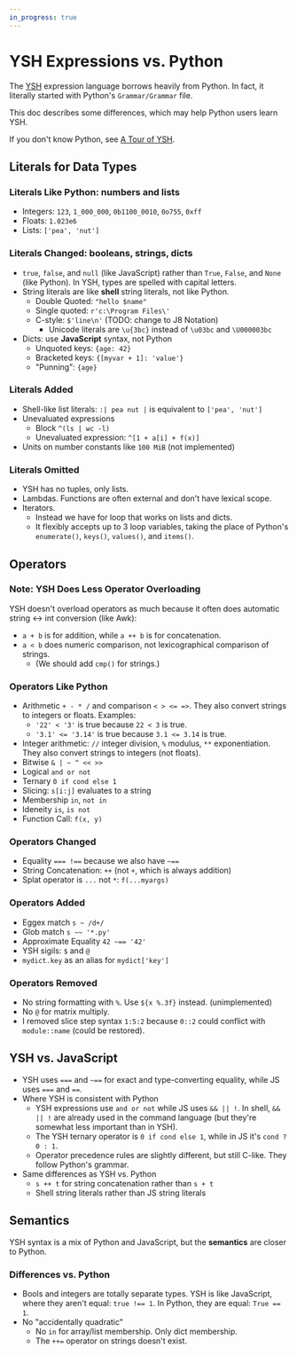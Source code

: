 ```yaml
---
in_progress: true
---
```


YSH Expressions vs. Python
==========================

The [YSH]($xref) expression language borrows heavily from Python.  In fact, it
literally started with Python's `Grammar/Grammar` file.

This doc describes some differences, which may help Python users learn YSH.

If you don't know Python, see [A Tour of YSH](ysh-tour.html).

<div id="toc">
</div>

## Literals for Data Types

### Literals Like Python: numbers and lists

- Integers: `123`, `1_000_000`, `0b1100_0010`, `0o755`, `0xff`
- Floats: `1.023e6`
- Lists: `['pea', 'nut']`

<!--
TODO: Add list comprehensions back
-->

### Literals Changed: booleans, strings, dicts

- `true`, `false`, and `null` (like JavaScript) rather than `True`, `False`,
  and `None` (like Python).  In YSH, types are spelled with capital letters.
- String literals are like **shell** string literals, not like Python.
  - Double Quoted: `"hello $name"`
  - Single quoted: `r'c:\Program Files\'` 
  - C-style: `$'line\n'` (TODO: change to J8 Notation)
    - Unicode literals are `\u{3bc}` instead of `\u03bc` and `\U000003bc`
- Dicts: use **JavaScript** syntax, not Python
  - Unquoted keys: `{age: 42}`
  - Bracketed keys: `{[myvar + 1]: 'value'}`
  - "Punning": `{age}`

### Literals Added

- Shell-like list literals: `:| pea nut |` is equivalent to `['pea', 'nut']`
- Unevaluated expressions
  - Block `^(ls | wc -l)`
  - Unevaluated expression: `^[1 + a[i] + f(x)]`
- Units on number constants like `100 MiB` (not implemented)

<!--
- Character literals are **integers**
  - Unicode `\u{03bc}`
  - Backslash: `\n`  `\\`  `\'`
  - Pound `#'a'`
- `:symbol` (could be used as interned strings)
-->

### Literals Omitted

- YSH has no tuples, only lists.
- Lambdas.  Functions are often external and don't have lexical scope.
- Iterators.
  - Instead we have for loop that works on lists and dicts.
  - It flexibly accepts up to 3 loop variables, taking the place of Python's
    `enumerate()`, `keys()`, `values()`, and `items()`.

## Operators

### Note: YSH Does Less Operator Overloading

YSH doesn't overload operators as much because it often does automatic string
<-> int conversion (like Awk):

- `a + b` is for addition, while `a ++ b` is for concatenation.
- `a < b` does numeric comparison, not lexicographical comparison of strings.
  - (We should add `cmp()` for strings.)

### Operators Like Python

- Arithmetic `+ - * /` and comparison `< > <= =>`.  They also convert strings
  to integers or floats.  Examples:
  - `'22' < '3'` is true because `22 < 3` is true.
  - `'3.1' <= '3.14'` is true because `3.1 <= 3.14` is true.
- Integer arithmetic: `//` integer division, `%` modulus, `**` exponentiation.
  They also convert strings to integers (not floats).
- Bitwise `& | ~ ^ << >>`
- Logical `and or not`
- Ternary `0 if cond else 1`
- Slicing: `s[i:j]` evaluates to a string
- Membership `in`, `not in`
- Ideneity `is`, `is not`
- Function Call: `f(x, y)`

### Operators Changed

- Equality `=== !==` because we also have `~==`
- String Concatenation: `++` (not `+`, which is always addition)
- Splat operator is `...` not `*`: `f(...myargs)`

### Operators Added

- Eggex match `s ~ /d+/`
- Glob match `s ~~ '*.py'`
- Approximate Equality `42 ~== '42'`
- YSH sigils: `$` and `@`
- `mydict.key` as an alias for `mydict['key']`

### Operators Removed

- No string formatting with `%`.  Use `${x %.3f}` instead. (unimplemented)
- No `@` for matrix multiply.
- I removed slice step syntax `1:5:2` because `0::2` could conflict with
  `module::name` (could be restored).

## YSH vs. JavaScript

- YSH uses `===` and `~==` for exact and type-converting equality, while JS uses
  `===` and `==`.
- Where YSH is consistent with Python
  - YSH expressions use `and or not` while JS uses `&& || !`.  In shell, `&& ||
    !` are already used in the command language (but they're somewhat less
    important than in YSH).
  - The YSH ternary operator is `0 if cond else 1`, while in JS it's `cond ? 0 :
    1`.
  - Operator precedence rules are slightly different, but still C-like.  They
    follow Python's grammar.
- Same differences as YSH vs. Python
  - `s ++ t` for string concatenation rather than `s + t`
  - Shell string literals rather than JS string literals

## Semantics

YSH syntax is a mix of Python and JavaScript, but the **semantics** are
closer to Python.

### Differences vs. Python

- Bools and integers are totally separate types.  YSH is like JavaScript, where
  they aren't equal: `true !== 1`.  In Python, they are equal: `True == 1`.
- No "accidentally quadratic"
  - No `in` for array/list membership.  Only dict membership.
  - The `++=` operator on strings doesn't exist.

